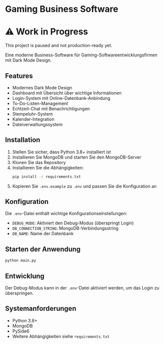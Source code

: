 # Gaming Business Software

# ⚠️ Work in Progress
This project is paused and not production-ready yet.

Eine moderne Business-Software für Gaming-Softwareentwicklungsfirmen mit Dark Mode Design.

## Features

- Modernes Dark Mode Design
- Dashboard mit Übersicht über wichtige Informationen
- Login-System mit Online-Datenbank-Anbindung
- To-Do-Listen-Management
- Echtzeit-Chat mit Benachrichtigungen
- Stempeluhr-System
- Kalender-Integration
- Dateiverwaltungssystem

## Installation

1. Stellen Sie sicher, dass Python 3.8+ installiert ist
2. Installieren Sie MongoDB und starten Sie den MongoDB-Server
3. Klonen Sie das Repository
4. Installieren Sie die Abhängigkeiten:
   ```bash
   pip install -r requirements.txt
   ```
5. Kopieren Sie `.env.example` zu `.env` und passen Sie die Konfiguration an

## Konfiguration

Die `.env`-Datei enthält wichtige Konfigurationseinstellungen:

- `DEBUG_MODE`: Aktiviert den Debug-Modus (überspringt Login)
- `DB_CONNECTION_STRING`: MongoDB-Verbindungsstring
- `DB_NAME`: Name der Datenbank

## Starten der Anwendung

```bash
python main.py
```

## Entwicklung

Der Debug-Modus kann in der `.env`-Datei aktiviert werden, um das Login zu überspringen.

## Systemanforderungen

- Python 3.8+
- MongoDB
- PySide6
- Weitere Abhängigkeiten siehe `requirements.txt`
